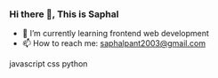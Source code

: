 ### Hi there 👋, This is Saphal

- 🌱 I’m currently learning frontend web development
- 📫 How to reach me: saphalpant2003@gmail.com


javascript css python
